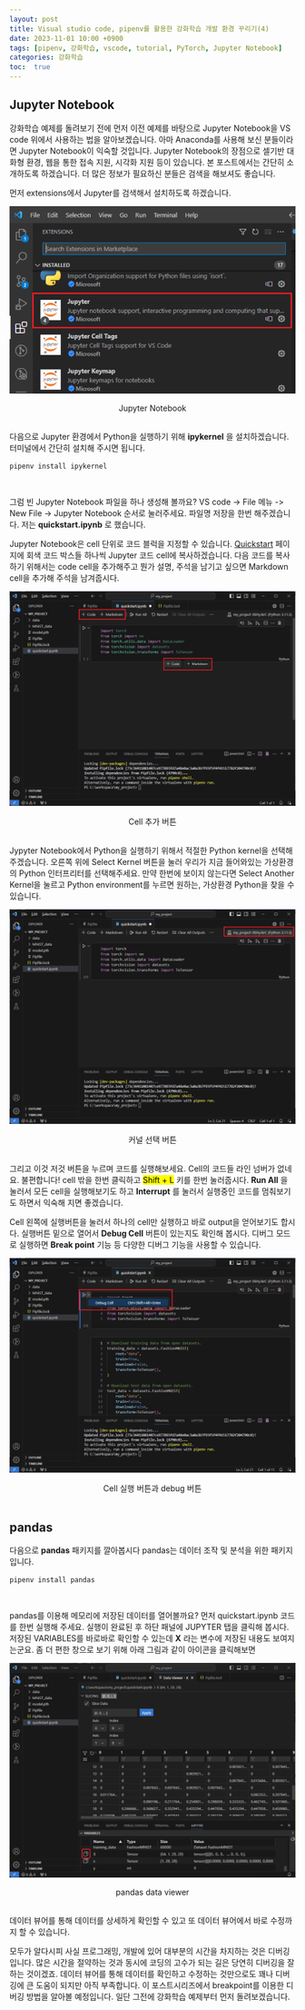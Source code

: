 ```yaml
---
layout: post
title: Visual studio code, pipenv를 활용한 강화학습 개발 환경 꾸리기(4)
date: 2023-11-01 10:00 +0900
tags: [pipenv, 강화학습, vscode, tutorial, PyTorch, Jupyter Notebook]
categories: 강화학습
toc:  true
---
```


## Jupyter Notebook

강화학습 예제를 돌려보기 전에 먼저 이전 예제를 바탕으로 Jupyter Notebook을 VS code 위에서 사용하는 법을 알아보겠습니다.
아마 Anaconda를 사용해 보신 분들이라면 Jupyter Notebook이 익숙할 것입니다.
Jupyter Notebook의 장점으로 셀기반 대화형 환경, 웹을 통한 접속 지원, 시각화 지원 등이 있습니다.
본 포스트에서는 간단히 소개하도록 하겠습니다.
더 많은 정보가 필요하신 분들은 검색을 해보셔도 좋습니다.

먼저 extensions에서 Jupyter를 검색해서 설치하도록 하겠습니다.

![jupyter](/assets/img/RL_4/jupyter.PNG "install jupyter")
<center>Jupyter Notebook</center>

<br/>

다음으로 Jupyter 환경에서 Python을 실행하기 위해 __ipykernel__ 을 설치하겠습니다.
터미널에서 간단히 설치해 주시면 됩니다.

```console
pipenv install ipykernel
```
<br/>

그럼 빈 Jupyter Notebook 파일을 하나 생성해 볼까요?
VS code -> File 메뉴 -> New File -> Jupyter Notebook 순서로 눌러주세요.
파일명 저장을 한번 해주겠습니다.
저는 __quickstart.ipynb__ 로 했습니다.

Jupyter Notebook은 cell 단위로 코드 블럭을 지정할 수 있습니다.
[Quickstart](https://pytorch.org/tutorials/beginner/basics/quickstart_tutorial.html) 페이지에 회색 코드 박스들 하나씩 Jupyter 코드 cell에 복사하겠습니다.
다음 코드를 복사하기 위해서는 code cell을 추가해주고 뭔가 설명, 주석을 남기고 싶으면 Markdown cell을 추가해 주석을 남겨줍시다.

![code and markdown](/assets/img/RL_4/cell.png)
<center>Cell 추가 버튼</center>
<br/>

Jypyter Notebook에서 Python을 실행하기 위해서 적절한 Python kernel을 선택해 주겠습니다.
오른쪽 위에 Select Kernel 버튼을 눌러 우리가 지금 들어와있는 가상환경의 Python 인터프리터를 선택해주세요.
만약 한번에 보이지 않는다면 Select Another Kernel을 눌르고 Python environment를 누르면 원하는, 가상환경 Python을 찾을 수 있습니다.

![Select Kernel](/assets/img/RL_4/kernel_select.png)
<center>커널 선택 버튼</center>
<br/>

그리고 이것 저것 버튼을 누르며 코드를 실행해보세요.
Cell의 코드들 라인 넘버가 없네요.
불편합니다! cell 밖을 한번 클릭하고 <mark>Shift + L</mark> 키를 한번 눌러줍시다.
__Run All__ 을 눌러서 모든 cell을 실행해보기도 하고 __Interrupt__ 를 눌러서 실행중인 코드를 멈춰보기도 하면서 익숙해 지면 좋겠습니다.

Cell 왼쪽에 실행버튼을 눌러서 하나의 cell만 실행하고 바로 output을 얻어보기도 합시다.
실행버튼 밑으로 열어서 __Debug Cell__ 버튼이 있는지도 확인해 봅시다.
디버그 모드로 실행하면 __Break point__ 기능 등 다양한 디버그 기능을 사용할 수 있습니다.

![run and debug](/assets/img/RL_4/run_debug.png)
<center>Cell 실행 버튼과 debug 버튼</center>
<br/>

## pandas

다음으로 __pandas__ 패키지를 깔아봅시다
pandas는 데이터 조작 및 분석을 위한 패키지입니다.

```console
pipenv install pandas
```
<br/>

pandas를 이용해 메모리에 저장된 데이터를 열어볼까요?
먼저 quickstart.ipynb 코드를 한번 실행해 주세요.
실행이 완료된 후 하단 패널에 JUPYTER 탭을 클릭해 봅시다.
저장된 VARIABLES를 바로바로 확인할 수 있는데 __X__ 라는 변수에 저장된 내용도 보여지는군요.
좀 더 편한 창으로 보기 위해 아래 그림과 같이 아이콘을 클릭해보면

![data viewer](/assets/img/RL_4/dataviewer.png)
<center>pandas data viewer</center>
<br/>

데이터 뷰어를 통해 데이터를 상세하게 확인할 수 있고 또 데이터 뷰어에서 바로 수정까지 할 수 있습니다.

모두가 알다시피 사실 프로그래밍, 개발에 있어 대부분의 시간을 차지하는 것은 디버깅입니다.
많은 시간을 절약하는 것과 동시에 코딩의 고수가 되는 길은 당연히 디버깅을 잘하는 것이겠죠.
데이터 뷰어를 통해 데이터를 확인하고 수정하는 것만으로도 꽤나 디버깅에 큰 도움이 되지만 아직 부족합니다.
이 포스트시리즈에서 breakpoint를 이용한 디버깅 방법을 알아볼 예정입니다.
일단 그전에 강화학습 예제부터 먼저 돌려보겠습니다.